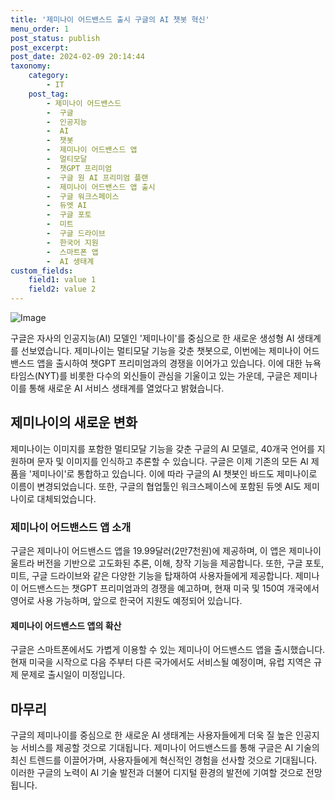 ```yaml
---
title: '제미나이 어드밴스드 출시 구글의 AI 챗봇 혁신'
menu_order: 1
post_status: publish
post_excerpt: 
post_date: 2024-02-09 20:14:44
taxonomy:
    category:
        - IT
    post_tag:
        - 제미나이 어드밴스드
        -  구글
        -  인공지능
        -  AI
        -  챗봇
        -  제미나이 어드밴스드 앱
        -  멀티모달
        -  챗GPT 프리미엄
        -  구글 원 AI 프리미엄 플랜
        -  제미나이 어드밴스드 앱 출시
        -  구글 워크스페이스
        -  듀엣 AI
        -  구글 포토
        -  미트
        -  구글 드라이브
        -  한국어 지원
        -  스마트폰 앱
        -  AI 생태계
custom_fields:
    field1: value 1
    field2: value 2
---
```


![Image](https://imgnews.pstatic.net/image/092/2024/02/09/0002320956_001_20240209151103395.jpg?type=w647)

구글은 자사의 인공지능(AI) 모델인 '제미나이'를 중심으로 한 새로운 생성형 AI 생태계를 선보였습니다. 제미나이는 멀티모달 기능을 갖춘 챗봇으로, 이번에는 제미나이 어드밴스드 앱을 출시하여 챗GPT 프리미엄과의 경쟁을 이어가고 있습니다. 이에 대한 뉴욕타임스(NYT)를 비롯한 다수의 외신들이 관심을 기울이고 있는 가운데, 구글은 제미나이를 통해 새로운 AI 서비스 생태계를 열었다고 밝혔습니다.
## 제미나이의 새로운 변화
제미나이는 이미지를 포함한 멀티모달 기능을 갖춘 구글의 AI 모델로, 40개국 언어를 지원하며 문자 및 이미지를 인식하고 추론할 수 있습니다. 구글은 이제 기존의 모든 AI 제품을 '제미나이'로 통합하고 있습니다. 이에 따라 구글의 AI 챗봇인 바드도 제미나이로 이름이 변경되었습니다. 또한, 구글의 협업툴인 워크스페이스에 포함된 듀엣 AI도 제미나이로 대체되었습니다.
### 제미나이 어드밴스드 앱 소개
구글은 제미나이 어드밴스드 앱을 19.99달러(2만7천원)에 제공하며, 이 앱은 제미나이 울트라 버전을 기반으로 고도화된 추론, 이해, 창작 기능을 제공합니다. 또한, 구글 포토, 미트, 구글 드라이브와 같은 다양한 기능을 탑재하여 사용자들에게 제공합니다. 제미나이 어드밴스드는 챗GPT 프리미엄과의 경쟁을 예고하며, 현재 미국 및 150여 개국에서 영어로 사용 가능하며, 앞으로 한국어 지원도 예정되어 있습니다.
#### 제미나이 어드밴스드 앱의 확산
구글은 스마트폰에서도 가볍게 이용할 수 있는 제미나이 어드밴스드 앱을 출시했습니다. 현재 미국을 시작으로 다음 주부터 다른 국가에서도 서비스될 예정이며, 유럽 지역은 규제 문제로 출시일이 미정입니다.
## 마무리
구글의 제미나이를 중심으로 한 새로운 AI 생태계는 사용자들에게 더욱 질 높은 인공지능 서비스를 제공할 것으로 기대됩니다. 제미나이 어드밴스드를 통해 구글은 AI 기술의 최신 트렌드를 이끌어가며, 사용자들에게 혁신적인 경험을 선사할 것으로 기대됩니다. 이러한 구글의 노력이 AI 기술 발전과 더불어 디지털 환경의 발전에 기여할 것으로 전망됩니다.
